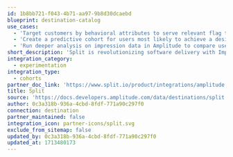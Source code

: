 ```yaml
---
id: 1b8bb721-f043-4b71-aa97-9b8d30dcaebd
blueprint: destination-catalog
use_cases:
  - 'Target customers by behavioral attributes to serve relevant flag treatments to the right cohorts.'
  - 'Create a predictive cohort for users most likely to achieve a desired outcome and test a new feature used to produce that outcome on the cohort.'
  - 'Run deeper analysis on impression data in Amplitude to compare user behavior across flag treatments and determine why certain metrics changed as a result.'
short_description: 'Split is revolutionizing software delivery with Impact-Driven Development, pairing the speed and reliability of feature flags with data to measure the impact of every feature.'
integration_category:
  - experimentation
integration_type:
  - cohorts
partner_doc_link: 'https://www.split.io/product/integrations/amplitude'
title: Split
source: 'https://docs.developers.amplitude.com/data/destinations/split'
author: 0c3a318b-936a-4cbd-8fdf-771a90c297f0
connection: destination
partner_maintained: false
integration_icon: partner-icons/split.svg
exclude_from_sitemap: false
updated_by: 0c3a318b-936a-4cbd-8fdf-771a90c297f0
updated_at: 1713480173
---
```

